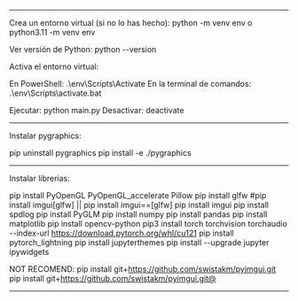 ----------------------------------------------------------------

Crea un entorno virtual (si no lo has hecho): python -m venv env
o python3.11 -m venv env

Ver versión de Python: python --version

Activa el entorno virtual:

En PowerShell: .\env\Scripts\Activate
En la terminal de comandos: .\env\Scripts\activate.bat

Ejecutar: python main.py
Desactivar: deactivate

----------------------------------------------------------------

Instalar pygraphics:

pip uninstall pygraphics
pip install -e ./pygraphics

----------------------------------------------------------------

Instalar librerias:

pip install PyOpenGL PyOpenGL_accelerate Pillow
pip install glfw
#pip install imgui[glfw] || pip install imgui==<version>[glfw]
pip install imgui
pip install spdlog
pip install PyGLM
pip install numpy
pip install pandas
pip install matplotlib
pip install opencv-python
pip3 install torch torchvision torchaudio --index-url https://download.pytorch.org/whl/cu121
pip install pytorch_lightning
pip install jupyterthemes
pip install --upgrade jupyter ipywidgets


NOT RECOMEND: pip install git+https://github.com/swistakm/pyimgui.git
pip install git+https://github.com/swistakm/pyimgui.git@<tag-branch-or-commit>

----------------------------------------------------------------